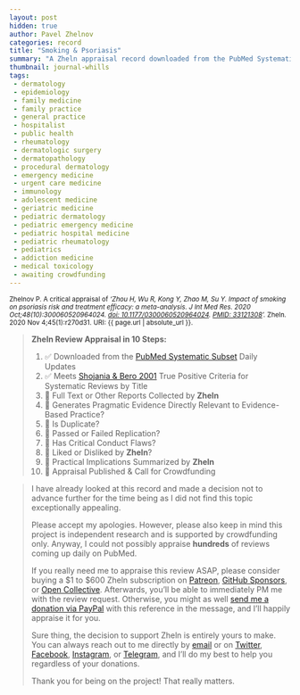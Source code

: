 ```yaml
---
layout: post
hidden: true
author: Pavel Zhelnov
categories: record
title: "Smoking & Psoriasis"
summary: "A Zheln appraisal record downloaded from the PubMed Systematic Subset daily updates."
thumbnail: journal-whills
tags:
 - dermatology
 - epidemiology
 - family medicine
 - family practice
 - general practice
 - hospitalist
 - public health
 - rheumatology
 - dermatologic surgery
 - dermatopathology
 - procedural dermatology
 - emergency medicine
 - urgent care medicine
 - immunology
 - adolescent medicine
 - geriatric medicine
 - pediatric dermatology
 - pediatric emergency medicine
 - pediatric hospital medicine
 - pediatric rheumatology
 - pediatrics
 - addiction medicine
 - medical toxicology
 - awaiting crowdfunding
---
```


<small id="citation">Zhelnov P. A critical appraisal of _‘Zhou H, Wu R, Kong Y, Zhao M, Su Y. Impact of smoking on psoriasis risk and treatment efficacy: a meta-analysis. J Int Med Res. 2020 Oct;48(10):300060520964024. [doi: 10.1177/0300060520964024](https://doi.org/10.1177/0300060520964024). [PMID: 33121308](https://pubmed.gov/33121308)’._ Zheln. 2020 Nov 4;45(1):r270d31. URI: {{ page.url | absolute_url }}.</small>

> **Zheln Review Appraisal in 10 Steps:**
>
> 1. ✅ Downloaded from the [PubMed Systematic Subset](https://github.com/p1m-ortho/qs-global-ortho-search-queries/blob/global-sr-query/README.md) Daily Updates
> 2. ✅ Meets [Shojania & Bero 2001](https://www.researchgate.net/publication/11820967_Taking_Advantage_of_the_Explosion_of_Systematic_Reviews_An_Efficient_MEDLINE_Search_Strategy) True Positive Criteria for Systematic Reviews by Title
> 3. 🔄 Full Text or Other Reports Collected by **Zheln**
> 4. 🔄 Generates Pragmatic Evidence Directly Relevant to Evidence-Based Practice?
> 5. 🔄 Is Duplicate?
> 6. 🔄 Passed or Failed Replication?
> 7. 🔄 Has Critical Conduct Flaws?
> 8. 🔄 Liked or Disliked by **Zheln**?
> 9. 🔄 Practical Implications Summarized by **Zheln**
> 10. 🔄 Appraisal Published & Call for Crowdfunding

> I have already looked at this record and made a decision not to advance further for the time being as I did not find this topic exceptionally appealing.
>
> Please accept my apologies. However, please also keep in mind this project is independent research and is supported by crowdfunding only. Anyway, I could not possibly appraise **hundreds** of reviews coming up daily on PubMed.
> 
> If you really need me to appraise this review ASAP, please consider buying a $1 to $600 Zheln subscription on [Patreon](https://patreon.com/zheln), [GitHub Sponsors](https://github.com/sponsors/drzhelnov), or [Open Collective](https://opencollective.com/zheln). Afterwards, you’ll be able to immediately PM me with the review request. Otherwise, you might as well [send me a donation via PayPal](https://paypal.me/pjelnov) with this reference in the message, and I’ll happily appraise it for you.
> 
> Sure thing, the decision to support Zheln is entirely yours to make. You can always reach out to me directly by [email](mailto:pavel@zheln.com) or on [Twitter](https://twitter.com/drzhelnov), [Facebook](https://facebook.com/drzhelnov), [Instagram](https://instagram.com/igzheln), or [Telegram](https://t.me/drzhelnov), and I’ll do my best to help you regardless of your donations.
> 
> Thank you for being on the project! That really matters.
